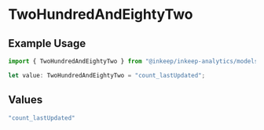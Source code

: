 # TwoHundredAndEightyTwo

## Example Usage

```typescript
import { TwoHundredAndEightyTwo } from "@inkeep/inkeep-analytics/models/operations";

let value: TwoHundredAndEightyTwo = "count_lastUpdated";
```

## Values

```typescript
"count_lastUpdated"
```